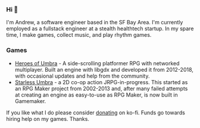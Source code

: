 ### Hi 👋

I'm Andrew, a software engineer based in the SF Bay Area. I'm currently employed as a fullstack engineer at a stealth healthtech startup. In my spare time, I make games, collect music, and play rhythm games.

### Games
* [Heroes of Umbra](https://store.steampowered.com/app/645380/Heroes_of_Umbra/) - A side-scrolling platformer RPG with networked multiplayer. Built an engine with libgdx and developed it from 2012-2018, with occasional updates and help from the community.
* [Starless Umbra](https://starlessumbra.com/) - a 2D co-op action JRPG-in-progress. This started as an RPG Maker project from 2002-2013 and, after many failed attempts at creating an engine as easy-to-use as RPG Maker, is now built in Gamemaker.

If you like what I do please consider [donating](https://ko-fi.com/zexyu) on ko-fi. Funds go towards hiring help on my games. Thanks.
